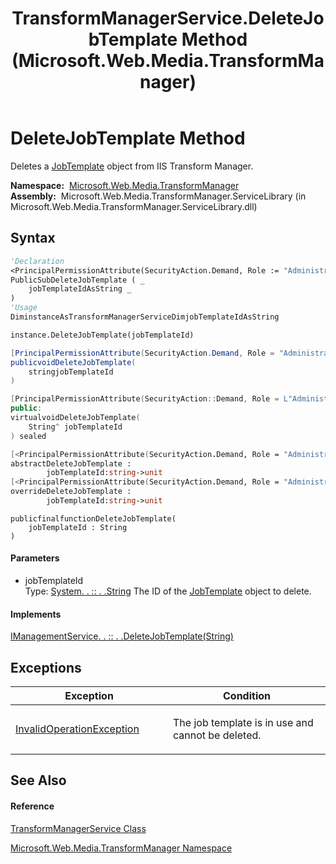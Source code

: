 ﻿---
title: TransformManagerService.DeleteJobTemplate Method  (Microsoft.Web.Media.TransformManager)
TOCTitle: DeleteJobTemplate Method
ms:assetid: M:Microsoft.Web.Media.TransformManager.TransformManagerService.DeleteJobTemplate(System.String)
ms:mtpsurl: https://msdn.microsoft.com/en-us/library/microsoft.web.media.transformmanager.transformmanagerservice.deletejobtemplate(v=VS.90)
ms:contentKeyID: 35520936
ms.date: 06/14/2012
mtps_version: v=VS.90
f1_keywords:
- Microsoft.Web.Media.TransformManager.TransformManagerService.DeleteJobTemplate
dev_langs:
- CSharp
- JScript
- VB
- FSharp
- c++
api_location:
- Microsoft.Web.Media.TransformManager.ServiceLibrary.dll
api_name:
- Microsoft.Web.Media.TransformManager.TransformManagerService.DeleteJobTemplate
api_type:
- Managed
topic_type:
- apiref
- kbSyntax
product_family_name: VS
ROBOTS: INDEX,FOLLOW
---

# DeleteJobTemplate Method

Deletes a [JobTemplate](jobtemplate-class-microsoft-web-media-transformmanager.md) object from IIS Transform Manager.

**Namespace:**  [Microsoft.Web.Media.TransformManager](microsoft-web-media-transformmanager-namespace.md)  
**Assembly:**  Microsoft.Web.Media.TransformManager.ServiceLibrary (in Microsoft.Web.Media.TransformManager.ServiceLibrary.dll)

## Syntax

``` vb
'Declaration
<PrincipalPermissionAttribute(SecurityAction.Demand, Role := "Administrators")> _
PublicSubDeleteJobTemplate ( _
    jobTemplateIdAsString _
)
'Usage
DiminstanceAsTransformManagerServiceDimjobTemplateIdAsString

instance.DeleteJobTemplate(jobTemplateId)
```

``` csharp
[PrincipalPermissionAttribute(SecurityAction.Demand, Role = "Administrators")]
publicvoidDeleteJobTemplate(
    stringjobTemplateId
)
```

``` c++
[PrincipalPermissionAttribute(SecurityAction::Demand, Role = L"Administrators")]
public:
virtualvoidDeleteJobTemplate(
    String^ jobTemplateId
) sealed
```

``` fsharp
[<PrincipalPermissionAttribute(SecurityAction.Demand, Role = "Administrators")>]
abstractDeleteJobTemplate : 
        jobTemplateId:string->unit 
[<PrincipalPermissionAttribute(SecurityAction.Demand, Role = "Administrators")>]
overrideDeleteJobTemplate : 
        jobTemplateId:string->unit
```

``` jscript
publicfinalfunctionDeleteJobTemplate(
    jobTemplateId : String
)
```

#### Parameters

  - jobTemplateId  
    Type: [System. . :: . .String](https://msdn.microsoft.com/en-us/library/s1wwdcbf\(v=vs.90\))  
    The ID of the [JobTemplate](jobtemplate-class-microsoft-web-media-transformmanager.md) object to delete.  

#### Implements

[IManagementService. . :: . .DeleteJobTemplate(String)](imanagementservice-deletejobtemplate-method-microsoft-web-media-transformmanager.md)  

## Exceptions

<table>
<colgroup>
<col style="width: 50%" />
<col style="width: 50%" />
</colgroup>
<thead>
<tr class="header">
<th>Exception</th>
<th>Condition</th>
</tr>
</thead>
<tbody>
<tr class="odd">
<td><a href="https://msdn.microsoft.com/en-us/library/2asft85a(v=vs.90)">InvalidOperationException</a></td>
<td><p>The job template is in use and cannot be deleted.</p></td>
</tr>
</tbody>
</table>


## See Also

#### Reference

[TransformManagerService Class](transformmanagerservice-class-microsoft-web-media-transformmanager.md)

[Microsoft.Web.Media.TransformManager Namespace](microsoft-web-media-transformmanager-namespace.md)


